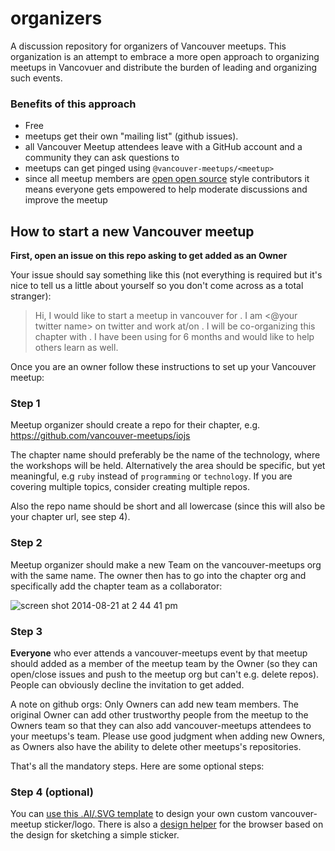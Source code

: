 organizers
==========

A discussion repository for organizers of Vancouver meetups. This organization is an attempt to embrace a more open approach to organizing meetups in Vancovuer and distribute the burden of leading and organizing such events.

### Benefits of this approach

- Free
- meetups get their own "mailing list" (github issues).
- all Vancouver Meetup attendees leave with a GitHub account and a community they can ask questions to
- meetups can get pinged using `@vancouver-meetups/<meetup>`
- since all meetup members are [open open source](https://github.com/rvagg/node-leveldown#contributing) style contributors it means everyone gets empowered to help moderate discussions and improve the meetup

## How to start a new Vancouver meetup

**First, open an issue on this repo asking to get added as an Owner**

Your issue should say something like this (not everything is required but it's nice to tell us a little about yourself so you don't come across as a total stranger):

> Hi, I would like to start a meetup in vancouver for <name of technology>. I am <@your twitter name> on twitter and work at/on <name of company or project>. I will be co-organizing this chapter with <names of other organizers>. I have been using <name of technology> for 6 months and would like to help others learn as well.

Once you are an owner follow these instructions to set up your Vancouver meetup:

### Step 1

Meetup organizer should create a repo for their chapter, e.g. https://github.com/vancouver-meetups/iojs

The chapter name should preferably be the name of the technology, where the workshops will
be held. Alternatively the area should be specific, but yet meaningful, e.g `ruby` instead of
`programming` or `technology`. If you are covering multiple topics, consider creating multiple repos.

Also the repo name should be short and all lowercase (since this will also be your chapter url, see step 4).

### Step 2

Meetup organizer should make a new Team on the vancouver-meetups org with the same name. The owner then has to go into the chapter org and specifically add the chapter team as a collaborator:

![screen shot 2014-08-21 at 2 44 41 pm](https://cloud.githubusercontent.com/assets/39759/4004063/751d878c-297c-11e4-9101-d22a9d7ff037.png)

### Step 3

**Everyone** who ever attends a vancouver-meetups event by that meetup should added as a member of the meetup team by the Owner (so they can open/close issues and push to the meetup org but can't e.g. delete repos). People can obviously decline the invitation to get added.

A note on github orgs: Only Owners can add new team members. The original Owner can add other trustworthy people from the meetup to the Owners team so that they can also add vancouver-meetups attendees to your meetups's team. Please use good judgment when adding new Owners, as Owners also have the ability to delete other meetups's repositories. 

That's all the mandatory steps. Here are some optional steps:

### Step 4 (optional)

You can [use this .AI/.SVG template](https://github.com/nodeschool/nodeschool.github.io/tree/master/images/make-a-sticker) to design your own custom vancouver-meetup sticker/logo. There is also a [design helper](http://www.finnpauls.de/nodeschool-stickerify/) for the browser based on the design for sketching a simple sticker.
